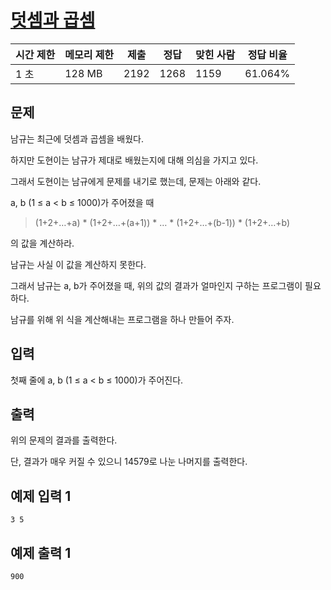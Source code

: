 # [덧셈과 곱셈](https://www.acmicpc.net/problem/14579)

| 시간 제한 | 메모리 제한 | 제출 | 정답 | 맞힌 사람 | 정답 비율 |
| --- | --- | --- | --- | --- | --- |
| 1 초 | 128 MB | 2192 | 1268 | 1159 | 61.064% |

## 문제

남규는 최근에 덧셈과 곱셈을 배웠다.

하지만 도현이는 남규가 제대로 배웠는지에 대해 의심을 가지고 있다.

그래서 도현이는 남규에게 문제를 내기로 했는데, 문제는 아래와 같다.

a, b (1 ≤ a < b ≤ 1000)가 주어졌을 때

> (1+2+…+a) * (1+2+…+(a+1)) * … * (1+2+…+(b-1)) * (1+2+…+b)
> 

의 값을 계산하라.

남규는 사실 이 값을 계산하지 못한다.

그래서 남규는 a, b가 주어졌을 때, 위의 값의 결과가 얼마인지 구하는 프로그램이 필요하다.

남규를 위해 위 식을 계산해내는 프로그램을 하나 만들어 주자.

## 입력

첫째 줄에 a, b (1 ≤ a < b ≤ 1000)가 주어진다.

## 출력

위의 문제의 결과를 출력한다.

단, 결과가 매우 커질 수 있으니 14579로 나눈 나머지를 출력한다.

## 예제 입력 1

```
3 5

```

## 예제 출력 1

```
900
```
